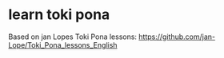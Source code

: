 # learn toki pona
Based on jan Lopes Toki Pona lessons: https://github.com/jan-Lope/Toki_Pona_lessons_English


